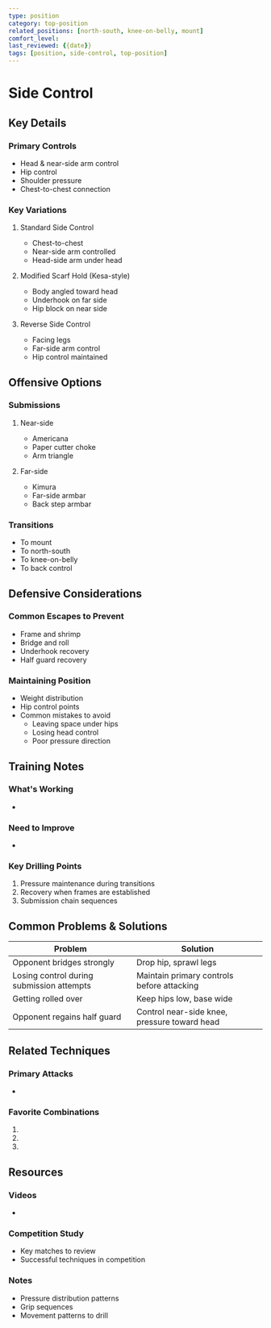 ```yaml
---
type: position
category: top-position
related_positions: [north-south, knee-on-belly, mount]
comfort_level: 
last_reviewed: {{date}}
tags: [position, side-control, top-position]
---
```


# Side Control

## Key Details
### Primary Controls
- Head & near-side arm control
- Hip control
- Shoulder pressure
- Chest-to-chest connection

### Key Variations
1. Standard Side Control
   - Chest-to-chest
   - Near-side arm controlled
   - Head-side arm under head
   
2. Modified Scarf Hold (Kesa-style)
   - Body angled toward head
   - Underhook on far side
   - Hip block on near side
   
3. Reverse Side Control
   - Facing legs
   - Far-side arm control
   - Hip control maintained

## Offensive Options
### Submissions
1. Near-side
   - Americana
   - Paper cutter choke
   - Arm triangle
   
2. Far-side
   - Kimura
   - Far-side armbar
   - Back step armbar

### Transitions
- To mount
- To north-south
- To knee-on-belly
- To back control

## Defensive Considerations
### Common Escapes to Prevent
- Frame and shrimp
- Bridge and roll
- Underhook recovery
- Half guard recovery

### Maintaining Position
- Weight distribution
- Hip control points
- Common mistakes to avoid
  - Leaving space under hips
  - Losing head control
  - Poor pressure direction

## Training Notes
### What's Working
- 

### Need to Improve
- 

### Key Drilling Points
1. Pressure maintenance during transitions
2. Recovery when frames are established
3. Submission chain sequences

## Common Problems & Solutions
| Problem | Solution |
| ------- | -------- |
| Opponent bridges strongly | Drop hip, sprawl legs |
| Losing control during submission attempts | Maintain primary controls before attacking |
| Getting rolled over | Keep hips low, base wide |
| Opponent regains half guard | Control near-side knee, pressure toward head |

## Related Techniques
### Primary Attacks
- 

### Favorite Combinations
1. 
2. 
3. 

## Resources
### Videos
- 

### Competition Study
- Key matches to review
- Successful techniques in competition

### Notes
- Pressure distribution patterns
- Grip sequences
- Movement patterns to drill